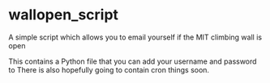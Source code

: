 # wallopen_script
A simple script which allows you to email yourself if the MIT climbing wall is open

This contains a Python file that you can add your username and password to
There is also hopefully going to contain cron things soon.
